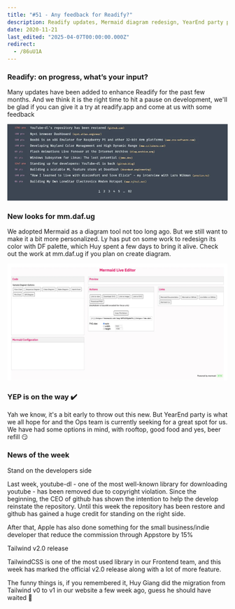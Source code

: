 ```yaml
---
title: "#51 - Any feedback for Readify?"
description: Readify updates, Mermaid diagram redesign, YearEnd party plans, GitHub restoring youtube-dl, Apple lowering App Store fees, and TailwindCSS v2.0 release highlights.
date: 2020-11-21
last_edited: "2025-04-07T00:00:00.000Z"
redirect:
  - /86uU1A
---
```


### Readify: on progress, what’s your input?

Many updates have been added to enhance Readify for the past few months. And we think it is the right time to hit a pause on development, we'll be glad if you can give it a try at readify.app and come at us with some feedback

![](assets/notion-image-1744007138457-qkoik.webp)

### New looks for mm.daf.ug

We adopted Mermaid as a diagram tool not too long ago. But we still want to make it a bit more personalized. Ly has put on some work to redesign its color with DF palette, which Huy spent a few days to bring it alive. Check out the work at mm.daf.ug if you plan on create diagram.

![](assets/notion-image-1744007138779-5p5r5.webp)

### YEP is on the way ✔️

Yah we know, it's a bit early to throw out this new. But YearEnd party is what we all hope for and the Ops team is currently seeking for a great spot for us. We have had some options in mind, with rooftop, good food and yes, beer refill 😏

### News of the week

Stand on the developers side

Last week, youtube-dl - one of the most well-known library for downloading youtube - has been removed due to copyright violation. Since the beginning, the CEO of github has shown the intention to help the develop reinstate the repository. Until this week the repository has been restore and github has gained a huge credit for standing on the right side.

After that, Apple has also done something for the small business/indie developer that reduce the commission through Appstore by 15%

Tailwind v2.0 release

TailwindCSS is one of the most used library in our Frontend team, and this week has marked the official v2.0 release along with a lot of more feature.

The funny things is, if you remembered it, Huy Giang did the migration from Tailwind v0 to v1 in our website a few week ago, guess he should have waited 🤣

